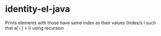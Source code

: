 # identity-el-java
Prints elements with those have same index as their values (Index/s i such that a[ i ] = i) using recursion
